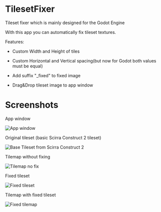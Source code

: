 # TilesetFixer
Tileset fixer which is mainly designed for the Godot Engine

With this app you can automatically fix tileset textures.

Features:

* Custom Width and Height of tiles

* Custom Horizontal and Vertical spacing(but now for Godot both values must be equal)

* Add suffix "_fixed" to fixed image

* Drag&Drop tileset image to app window

# Screenshots

App window

![App window](https://raw.githubusercontent.com/DmitriySalnikov/TilesetFixer/master/Screenshots/app_window.png)

Original tileset (basic Scirra Construct 2 tileset)

![Base Tileset from Scirra Construct 2](https://raw.githubusercontent.com/DmitriySalnikov/TilesetFixer/master/Screenshots/tilemap.png)

Tilemap without fixing

![Tilemap no fix](https://raw.githubusercontent.com/DmitriySalnikov/TilesetFixer/master/Screenshots/no_fix.png)

Fixed tileset

![Fixed tileset](https://raw.githubusercontent.com/DmitriySalnikov/TilesetFixer/master/Screenshots/tilemap_fixed.png)

Tilemap with fixed tileset

![Fixed tilemap](https://raw.githubusercontent.com/DmitriySalnikov/TilesetFixer/master/Screenshots/with_fix.png)

